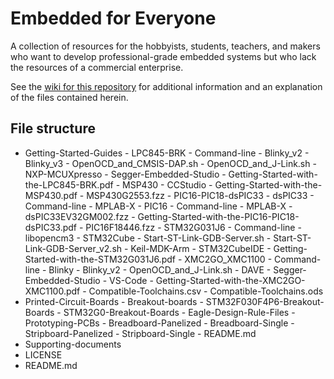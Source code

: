 # Embedded for Everyone
A collection of resources for the hobbyists, students, teachers, and makers who want to develop professional-grade embedded systems but who lack the resources of a commercial enterprise.

See the [wiki for this repository](https://github.com/nathancharlesjones/Embedded-for-Everyone/wiki) for additional information and an explanation of the files contained herein.

## File structure
- Getting-Started-Guides
      - LPC845-BRK
          - Command-line
              - Blinky_v2
              - Blinky_v3
              - OpenOCD_and_CMSIS-DAP.sh
              - OpenOCD_and_J-Link.sh
          - NXP-MCUXpresso
          - Segger-Embedded-Studio
          - Getting-Started-with-the-LPC845-BRK.pdf
      - MSP430
          - CCStudio
          - Getting-Started-with-the-MSP430.pdf
          - MSP430G2553.fzz
      - PIC16-PIC18-dsPIC33
          - dsPIC33
              - Command-line
              - MPLAB-X
          - PIC16
              - Command-line
              - MPLAB-X
          - dsPIC33EV32GM002.fzz
          - Getting-Started-with-the-PIC16-PIC18-dsPIC33.pdf
          - PIC16F18446.fzz
      - STM32G031J6
          - Command-line
              - libopencm3
              - STM32Cube
              - Start-ST-Link-GDB-Server.sh
              - Start-ST-Link-GDB-Server_v2.sh
          - Keil-MDK-Arm
          - STM32CubeIDE
          - Getting-Started-with-the-STM32G031J6.pdf
      - XMC2GO_XMC1100
          - Command-line
              - Blinky
              - Blinky_v2
              - OpenOCD_and_J-Link.sh
          - DAVE
          - Segger-Embedded-Studio
          - VS-Code
          - Getting-Started-with-the-XMC2GO-XMC1100.pdf
      - Compatible-Toolchains.csv
      - Compatible-Toolchains.ods
- Printed-Circuit-Boards
      - Breakout-boards
          - STM32F030F4P6-Breakout-Boards
          - STM32G0-Breakout-Boards
      - Eagle-Design-Rule-Files
      - Prototyping-PCBs
          - Breadboard-Panelized
          - Breadboard-Single
          - Stripboard-Panelized
          - Stripboard-Single
          - README.md
- Supporting-documents
- LICENSE
- README.md
